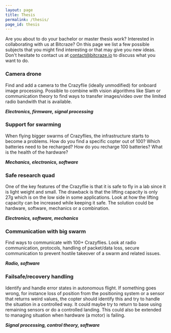 ```yaml
---
layout: page
title: Thesis
permalink: /thesis/
page_id: thesis
---
```


Are you about to do your bachelor or master thesis work? Interested in collaborating
with us at Bitcraze? On this page we list a few possible subjects that you might
find interesting or that may give you new ideas. Don't hesitate to contact us
at <a href="mailto:contact@bitcraze.io">contact@bitcraze.io</a> to discuss what 
you want to do.


### Camera drone

Find and add a camera to the Crazyflie (ideally unmodified) for onboard image 
processing. Possible to combine with vision algorithms like Slam or communication
theory to find ways to transfer images/video over the limited radio bandwith
that is available.

***Electronics, firmware, signal processing***

### Support for swarming
 
When flying bigger swarms of Crazyflies, the infrastructure starts to become a
problems. How do you find a specific copter out of 100? Which batteries need
to be recharged? How do you recharge 100 
batteries? What is the health of the hardware? 

***Mechanics, electronics, software***

### Safe research quad

One of the key features of the Crazyflie is that it is
safe to fly in a lab since it is light weight and small. The drawback is that 
the lifting capacity is only 27g which is on the low side in some applications. 
Look at how the lifting capacity can be increased while keeping it safe. 
The solution could be hardware, software, mechanics or a combination. 

***Electronics, software, mechanics***

### Communication with big swarm

Find ways to communicate with 100+ Crazyflies. Look at radio communication, 
protocols, handling of packet/data loss, secure communication to prevent hostile
takeover of a swarm and related issues.

***Radio, software***

### Failsafe/recovery handling

Identify and handle error states in autonomous flight. If something goes wrong,
for instance loss of position from the positioning system or a sensor that returns
weird values, the copter should identify this and try to handle the situation 
in a controlled way. It could maybe try to return to base using remaining sensors
or do a controlled landing. 
This could also be extended to managing situation when hardware (a motor) is
failing.  

***Signal processing, control theory, software***